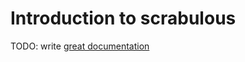 # Introduction to scrabulous

TODO: write [great documentation](http://jacobian.org/writing/what-to-write/)
